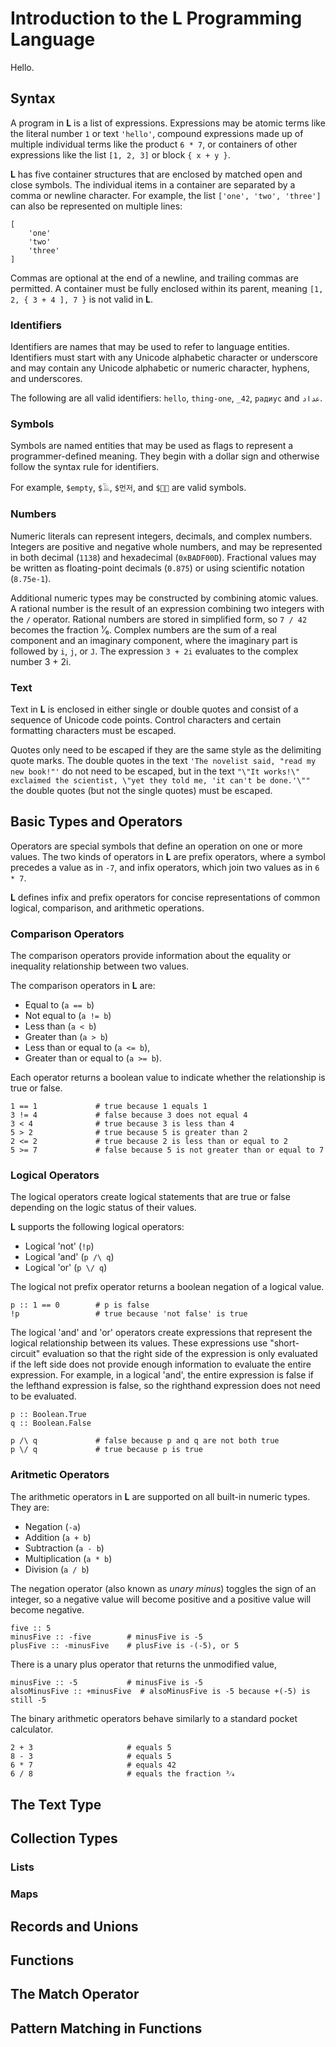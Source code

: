 # Introduction to the L Programming Language

Hello.

## Syntax

A program in __L__ is a list of expressions.
Expressions may be atomic terms like the literal number `1` or text `'hello'`,
compound expressions made up of multiple individual terms like the product `6 * 7`,
or containers of other expressions like the list `[1, 2, 3]` or block `{ x + y }`.

__L__ has five container structures that are enclosed by matched open and close symbols.
The individual items in a container are separated by a comma or newline character.
For example, the list `['one', 'two', 'three']` can also be represented on multiple lines:

```
[
    'one'
    'two'
    'three'
]
```

Commas are optional at the end of a newline, and trailing commas are permitted.
A container must be fully enclosed within its parent, meaning `[1, 2, { 3 + 4 ], 7 }` is not valid in __L__.

### Identifiers

Identifiers are names that may be used to refer to language entities.
Identifiers must start with any Unicode alphabetic character or underscore
and may contain any Unicode alphabetic or numeric character,
hyphens, and underscores.

The following are all valid identifiers: `hello`, `thing-one`, `_42`, `радиус` and `عداد`.

### Symbols

Symbols are named entities that may be used as flags to represent a programmer-defined meaning.
They begin with a dollar sign and otherwise follow the syntax rule for identifiers.

For example, `$empty`, `$𓄿`, `$먼저`, and `$🐶🐮` are valid symbols.

### Numbers

Numeric literals can represent integers, decimals, and complex numbers.
Integers are positive and negative whole numbers,
and may be represented in both decimal (`1138`) and hexadecimal (`0xBADF00D`).
Fractional values may be written as floating-point decimals (`0.875`) or using scientific notation (`8.75e-1`).

Additional numeric types may be constructed by combining atomic values.
A rational number is the result of an expression combining two integers with the `/` operator.
Rational numbers are stored in simplified form, so `7 / 42` becomes the fraction ¹⁄₆.
Complex numbers are the sum of a real component and an imaginary component,
where the imaginary part is followed by `i`, `j`, or `J`.
The expression `3 + 2i` evaluates to the complex number 3 + 2i.

### Text

Text in __L__ is enclosed in either single or double quotes and consist of a sequence of Unicode code points.
Control characters and certain formatting characters must be escaped.

Quotes only need to be escaped if they are the same style as the delimiting quote marks.
The double quotes in the text `'The novelist said, "read my new book!"'` do not need to be escaped,
but in the text `"\"It works!\" exclaimed the scientist, \"yet they told me, 'it can't be done.'\""`
the double quotes (but not the single quotes) must be escaped.

## Basic Types and Operators

Operators are special symbols that define an operation on one or more values.
The two kinds of operators in __L__ are prefix operators, where a symbol precedes a value as in `-7`,
and infix operators, which join two values as in `6 * 7`.

__L__ defines infix and prefix operators for concise representations
of common logical, comparison, and arithmetic operations. 

### Comparison Operators

The comparison operators provide information about the equality or inequality relationship between two values.

The comparison operators in __L__ are:
- Equal to (`a == b`)
- Not equal to (`a != b`)
- Less than (`a < b`)
- Greater than (`a > b`)
- Less than or equal to (`a <= b`),
- Greater than or equal to (`a >= b`).

Each operator returns a boolean value to indicate whether the relationship is true or false.

```
1 == 1             # true because 1 equals 1
3 != 4             # false because 3 does not equal 4
3 < 4              # true because 3 is less than 4
5 > 2              # true because 5 is greater than 2
2 <= 2             # true because 2 is less than or equal to 2
5 >= 7             # false because 5 is not greater than or equal to 7
```

### Logical Operators

The logical operators create logical statements that are true or false depending on the logic status of their values.

__L__ supports the following logical operators:
- Logical 'not' (`!p`)
- Logical 'and' (`p /\ q`)
- Logical 'or' (`p \/ q`)

The logical not prefix operator returns a boolean negation of a logical value.

```
p :: 1 == 0        # p is false
!p                 # true because 'not false' is true
```

The logical 'and' and 'or' operators create expressions that represent the logical relationship between its values.
These expressions use "short-circuit" evaluation so that the right side of the expression is only evaluated
if the left side does not provide enough information to evaluate the entire expression.
For example, in a logical 'and', the entire expression is false if the lefthand expression is false,
so the righthand expression does not need to be evaluated.

```
p :: Boolean.True
q :: Boolean.False

p /\ q             # false because p and q are not both true
p \/ q             # true because p is true
```

### Aritmetic Operators

The arithmetic operators in __L__ are supported on all built-in numeric types. They are:
- Negation (`-a`)
- Addition (`a + b`)
- Subtraction (`a - b`)
- Multiplication (`a * b`)
- Division (`a / b`)

The negation operator (also known as *unary minus*) toggles the sign of an integer,
so a negative value will become positive and a positive value will become negative.

```
five :: 5
minusFive :: -five        # minusFive is -5
plusFive :: -minusFive    # plusFive is -(-5), or 5
```

There is a unary plus operator that returns the unmodified value, 

```
minusFive :: -5           # minusFive is -5
alsoMinusFive :: +minusFive  # alsoMinusFive is -5 because +(-5) is still -5
```

The binary arithmetic operators behave similarly to a standard pocket calculator.

```
2 + 3                     # equals 5
8 - 3                     # equals 5
6 * 7                     # equals 42
6 / 8                     # equals the fraction ³⁄₄
```

## The Text Type

## Collection Types

### Lists

### Maps

## Records and Unions

## Functions

## The Match Operator

## Pattern Matching in Functions

